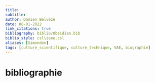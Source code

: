 ```yaml
---
title: 
subtitle:
author: Damien Belvèze
date: 08-01-2022
link_citations: true
bibliography: biblio/Obsidian.bib
biblio_style: csl\ieee.csl
aliases: [Simondon]
tags: [culture_scientifique, culture_technique, VAE, biographie]
---
```








# bibliographie

